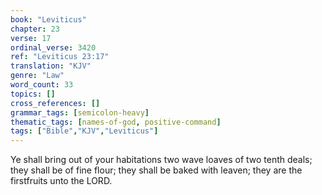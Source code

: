 ```yaml
---
book: "Leviticus"
chapter: 23
verse: 17
ordinal_verse: 3420
ref: "Leviticus 23:17"
translation: "KJV"
genre: "Law"
word_count: 33
topics: []
cross_references: []
grammar_tags: [semicolon-heavy]
thematic_tags: [names-of-god, positive-command]
tags: ["Bible","KJV","Leviticus"]
---
```

Ye shall bring out of your habitations two wave loaves of two tenth deals; they shall be of fine flour; they shall be baked with leaven; they are the firstfruits unto the LORD.
